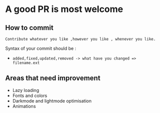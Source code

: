 # A good PR is most welcome

## How to commit

`Contribute whatever you like ,however you like , whenever you like.`

Syntax of your commit should be :

* `added,fixed,updated,removed -> what have you changed => filename.ext`

## Areas that need improvement

- Lazy loading
- Fonts and colors
- Darkmode and lightmode optimisation
- Animations
